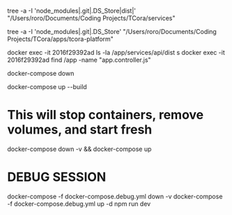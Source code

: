 tree -a -I 'node_modules|.git|.DS_Store|dist|' "/Users/roro/Documents/Coding Projects/TCora/services"


tree -a -I 'node_modules|.git|.DS_Store' "/Users/roro/Documents/Coding Projects/TCora/apps/tcora-platform"
 

docker exec -it 2016f29392ad ls -la /app/services/api/dist
s
docker exec -it 2016f29392ad find /app -name "app.controller.js"

docker-compose down

docker-compose up --build

# This will stop containers, remove volumes, and start fresh
docker-compose down -v && docker-compose up


# DEBUG SESSION 
docker-compose -f docker-compose.debug.yml down -v
docker-compose -f docker-compose.debug.yml up -d
npm run dev 

